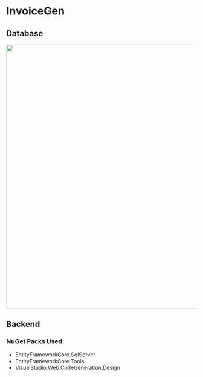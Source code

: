 # InvoiceGen

## Database

<p align="center">
  <img src="https://cdn.discordapp.com/attachments/975450807833079871/1026827317479227402/Captura.PNG" style="width: 700px">
</p>

## Backend 

### NuGet Packs Used:
- EntityFrameworkCore.SqlServer
- EntityFrameworkCore.Tools
- VisualStudio.Web.CodeGeneration.Design 
